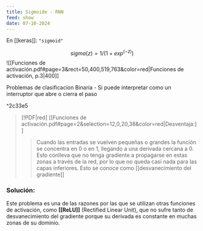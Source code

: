 ```yaml
---
title: Sigmoide - RNN
feed: show
date: 07-10-2024
---
```


En [[keras]]: `"sigmoid"`

$$sigma(z) = 1/(1+exp^(-z))$$
![[Funciones de activación.pdf#page=3&rect=50,400,519,763&color=red|Funciones de activación, p.3|400]]

Problemas de clasificacion Binaria - Si puede interpretar como un interruptor que abre o cierra el paso

^2c33e5

> [!PDF|red] [[Funciones de activación.pdf#page=2&selection=12,0,20,38&color=red|Desventaja:]]
> > Cuando las entradas se vuelven pequeñas o grandes la función se concentra en $0$ o en $1$, llegando a una derivada cercana a $0$. Esto conlleva que no tenga gradiente a propagarse en estas zonas a través de la red, por lo que no queda casi nada para las capas inferiores. Esto se conoce como [[desvanecimiento del gradiente]]


### Solución:

Este problema es una de las razones por las que se utilizan otras funciones de activación, como **[[ReLU]]** (Rectified Linear Unit), que no sufre tanto de desvanecimiento del gradiente porque su derivada es constante en muchas zonas de su dominio.